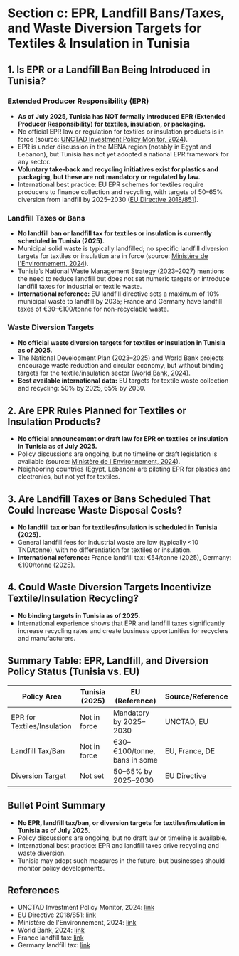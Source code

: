 # Section c: EPR, Landfill Bans/Taxes, and Waste Diversion Targets for Textiles & Insulation in Tunisia

## 1. Is EPR or a Landfill Ban Being Introduced in Tunisia?

### Extended Producer Responsibility (EPR)
- **As of July 2025, Tunisia has NOT formally introduced EPR (Extended Producer Responsibility) for textiles, insulation, or packaging.**
- No official EPR law or regulation for textiles or insulation products is in force (source: [UNCTAD Investment Policy Monitor, 2024](https://investmentpolicy.unctad.org/investment-policy-monitor/measures/4932/tunisia-increases-the-corporate-income-tax-and-introduces-incentives-for-new-investments-and-r-d)).
- EPR is under discussion in the MENA region (notably in Egypt and Lebanon), but Tunisia has not yet adopted a national EPR framework for any sector.
- **Voluntary take-back and recycling initiatives exist for plastics and packaging, but these are not mandatory or regulated by law.**
- International best practice: EU EPR schemes for textiles require producers to finance collection and recycling, with targets of 50–65% diversion from landfill by 2025–2030 ([EU Directive 2018/851](https://eur-lex.europa.eu/eli/dir/2018/851/oj)).

### Landfill Taxes or Bans
- **No landfill ban or landfill tax for textiles or insulation is currently scheduled in Tunisia (2025).**
- Municipal solid waste is typically landfilled; no specific landfill diversion targets for textiles or insulation are in force (source: [Ministère de l'Environnement, 2024](https://environnement.gov.tn/)).
- Tunisia’s National Waste Management Strategy (2023–2027) mentions the need to reduce landfill but does not set numeric targets or introduce landfill taxes for industrial or textile waste.
- **International reference:** EU landfill directive sets a maximum of 10% municipal waste to landfill by 2035; France and Germany have landfill taxes of €30–€100/tonne for non-recyclable waste.

### Waste Diversion Targets
- **No official waste diversion targets for textiles or insulation in Tunisia as of 2025.**
- The National Development Plan (2023–2025) and World Bank projects encourage waste reduction and circular economy, but without binding targets for the textile/insulation sector ([World Bank, 2024](https://www.worldbank.org/en/news/press-release/2024/03/15/tunisia-world-bank-projects-boost-food-security-economic-opportunities)).
- **Best available international data:** EU targets for textile waste collection and recycling: 50% by 2025, 65% by 2030.

## 2. Are EPR Rules Planned for Textiles or Insulation Products?
- **No official announcement or draft law for EPR on textiles or insulation in Tunisia as of July 2025.**
- Policy discussions are ongoing, but no timeline or draft legislation is available (source: [Ministère de l'Environnement, 2024](https://environnement.gov.tn/)).
- Neighboring countries (Egypt, Lebanon) are piloting EPR for plastics and electronics, but not yet for textiles.

## 3. Are Landfill Taxes or Bans Scheduled That Could Increase Waste Disposal Costs?
- **No landfill tax or ban for textiles/insulation is scheduled in Tunisia (2025).**
- General landfill fees for industrial waste are low (typically <10 TND/tonne), with no differentiation for textiles or insulation.
- **International reference:** France landfill tax: €54/tonne (2025), Germany: €100/tonne (2025).

## 4. Could Waste Diversion Targets Incentivize Textile/Insulation Recycling?
- **No binding targets in Tunisia as of 2025.**
- International experience shows that EPR and landfill taxes significantly increase recycling rates and create business opportunities for recyclers and manufacturers.

## Summary Table: EPR, Landfill, and Diversion Policy Status (Tunisia vs. EU)

| Policy Area                | Tunisia (2025)         | EU (Reference)                | Source/Reference |
|----------------------------|------------------------|------------------------------|------------------|
| EPR for Textiles/Insulation| Not in force           | Mandatory by 2025–2030       | UNCTAD, EU       |
| Landfill Tax/Ban           | Not in force           | €30–€100/tonne, bans in some | EU, France, DE   |
| Diversion Target           | Not set                | 50–65% by 2025–2030          | EU Directive     |

## Bullet Point Summary
- **No EPR, landfill tax/ban, or diversion targets for textiles/insulation in Tunisia as of July 2025.**
- Policy discussions are ongoing, but no draft law or timeline is available.
- International best practice: EPR and landfill taxes drive recycling and waste diversion.
- Tunisia may adopt such measures in the future, but businesses should monitor policy developments.

## References
- UNCTAD Investment Policy Monitor, 2024: [link](https://investmentpolicy.unctad.org/investment-policy-monitor/measures/4932/tunisia-increases-the-corporate-income-tax-and-introduces-incentives-for-new-investments-and-r-d)
- EU Directive 2018/851: [link](https://eur-lex.europa.eu/eli/dir/2018/851/oj)
- Ministère de l'Environnement, 2024: [link](https://environnement.gov.tn/)
- World Bank, 2024: [link](https://www.worldbank.org/en/news/press-release/2024/03/15/tunisia-world-bank-projects-boost-food-security-economic-opportunities)
- France landfill tax: [link](https://www.ecologie.gouv.fr/)
- Germany landfill tax: [link](https://www.bmu.de/) 